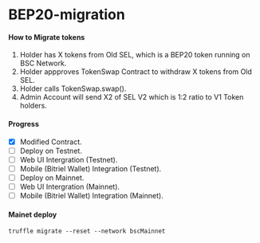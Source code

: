 # BEP20-migration

#### How to Migrate tokens

1. Holder has X tokens from Old SEL, which is a BEP20 token running on BSC Network.
2. Holder appproves TokenSwap Contract to withdraw X tokens from Old SEL.
3. Holder calls TokenSwap.swap().
4. Admin Account will send X2 of SEL V2 which is 1:2 ratio to V1 Token holders.

#### Progress
- [x] Modified Contract.
- [ ] Deploy on Testnet.
- [ ] Web UI Intergration (Testnet).
- [ ] Mobile (Bitriel Wallet) Integration (Testnet).
- [ ] Deploy on Mainnet.
- [ ] Web UI Intergration (Mainnet).
- [ ] Mobile (Bitriel Wallet) Integration (Mainnet).

#### Mainet deploy

```
truffle migrate --reset --network bscMainnet
``` 